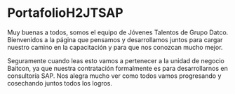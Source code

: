 # PortafolioH2JTSAP


Muy buenas a todos, somos el equipo de Jóvenes Talentos de Grupo Datco.
Bienvenidos a la página que pensamos y desarrollamos juntos para cargar nuestro camino en la capacitación y para que nos conozcan mucho mejor.



Seguramente cuando leas esto vamos a pertenecer a la unidad de negocio Baitcon, ya que nuestra contratación formalmente es para desarrollarnos en consultoría SAP.
Nos alegra mucho ver como todos vamos progresando y cosechando juntos todos los logros.
